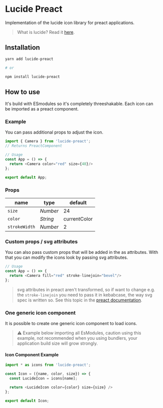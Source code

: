 # Lucide Preact

Implementation of the lucide icon library for preact applications.

> What is lucide? Read it [here](https://github.com/lucide-icons/lucide#what-is-lucide).

## Installation

```sh
yarn add lucide-preact

# or

npm install lucide-preact
```

## How to use

It's build with ESmodules so it's completely threeshakable.
Each icon can be imported as a preact component.

### Example

You can pass additional props to adjust the icon.

``` js
import { Camera } from 'lucide-preact';
// Returns PreactComponent

// Usage
const App = () => {
  return <Camera color="red" size={48}/>
};

export default App;
```

### Props

|  name        |   type   |  default
| ------------ | -------- | --------
| `size`       | *Number* | 24
| `color`      | *String* | currentColor
| `strokeWidth`| *Number* | 2

### Custom props / svg attributes

You can also pass custom props that will be added in the as attributes. With that you can modify the icons look by passing svg attributes.

``` js
// Usage
const App = () => {
  return <Camera fill="red" stroke-linejoin="bevel"/>
};
```

> svg attributes in preact aren't transformed, so if want to change e.g. the `stroke-linejoin` you need to pass it in kebabcase, the way svg spec is written so. See this topic in the [preact documentation](https://preactjs.com/guide/v10/differences-to-react/#svg-inside-jsx).

### One generic icon component

It is possible to create one generic icon component to load icons.

> :warning: Example below importing all EsModules, caution  using this example, not recommended when you using bundlers, your application build size will grow strongly.

#### Icon Component Example

``` js
import * as icons from 'lucide-preact';

const Icon = ({name, color, size}) => {
  const LucideIcon = icons[name];

  return <LucideIcon color={color} size={size} />
};

export default Icon;
```
